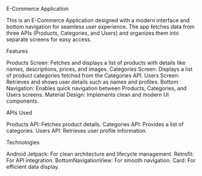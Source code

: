 E-Commerce Application

This is an E-Commerce Application designed with a modern interface and bottom navigation for seamless user experience. The app fetches data from three APIs (Products, Categories, and Users) and organizes them into separate screens for easy access.

Features

Products Screen: Fetches and displays a list of products with details like names, descriptions, prices, and images.
Categories Screen: Displays a list of product categories fetched from the Categories API.
Users Screen: Retrieves and shows user details such as names and profiles.
Bottom Navigation: Enables quick navigation between Products, Categories, and Users screens.
Material Design: Implements clean and modern UI components.

APIs Used

Products API: Fetches product details.
Categories API: Provides a list of categories.
Users API: Retrieves user profile information.

Technologies

Android Jetpack: For clean architecture and lifecycle management.
Retrofit: For API integration.
BottomNavigationView: For smooth navigation.
Card: For efficient data display.
